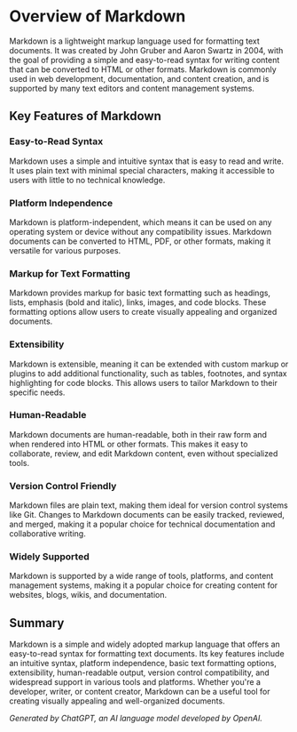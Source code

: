 # Overview of Markdown
Markdown is a lightweight markup language used for formatting text documents. It was created by John Gruber and Aaron Swartz in 2004, with the goal of providing a simple and easy-to-read syntax for writing content that can be converted to HTML or other formats. Markdown is commonly used in web development, documentation, and content creation, and is supported by many text editors and content management systems.

## Key Features of Markdown
### Easy-to-Read Syntax
Markdown uses a simple and intuitive syntax that is easy to read and write. It uses plain text with minimal special characters, making it accessible to users with little to no technical knowledge.

### Platform Independence
Markdown is platform-independent, which means it can be used on any operating system or device without any compatibility issues. Markdown documents can be converted to HTML, PDF, or other formats, making it versatile for various purposes.

### Markup for Text Formatting
Markdown provides markup for basic text formatting such as headings, lists, emphasis (bold and italic), links, images, and code blocks. These formatting options allow users to create visually appealing and organized documents.

### Extensibility
Markdown is extensible, meaning it can be extended with custom markup or plugins to add additional functionality, such as tables, footnotes, and syntax highlighting for code blocks. This allows users to tailor Markdown to their specific needs.

### Human-Readable
Markdown documents are human-readable, both in their raw form and when rendered into HTML or other formats. This makes it easy to collaborate, review, and edit Markdown content, even without specialized tools.

### Version Control Friendly
Markdown files are plain text, making them ideal for version control systems like Git. Changes to Markdown documents can be easily tracked, reviewed, and merged, making it a popular choice for technical documentation and collaborative writing.

### Widely Supported
Markdown is supported by a wide range of tools, platforms, and content management systems, making it a popular choice for creating content for websites, blogs, wikis, and documentation.

## Summary
Markdown is a simple and widely adopted markup language that offers an easy-to-read syntax for formatting text documents. Its key features include an intuitive syntax, platform independence, basic text formatting options, extensibility, human-readable output, version control compatibility, and widespread support in various tools and platforms. Whether you're a developer, writer, or content creator, Markdown can be a useful tool for creating visually appealing and well-organized documents.

_Generated by ChatGPT, an AI language model developed by OpenAI._
